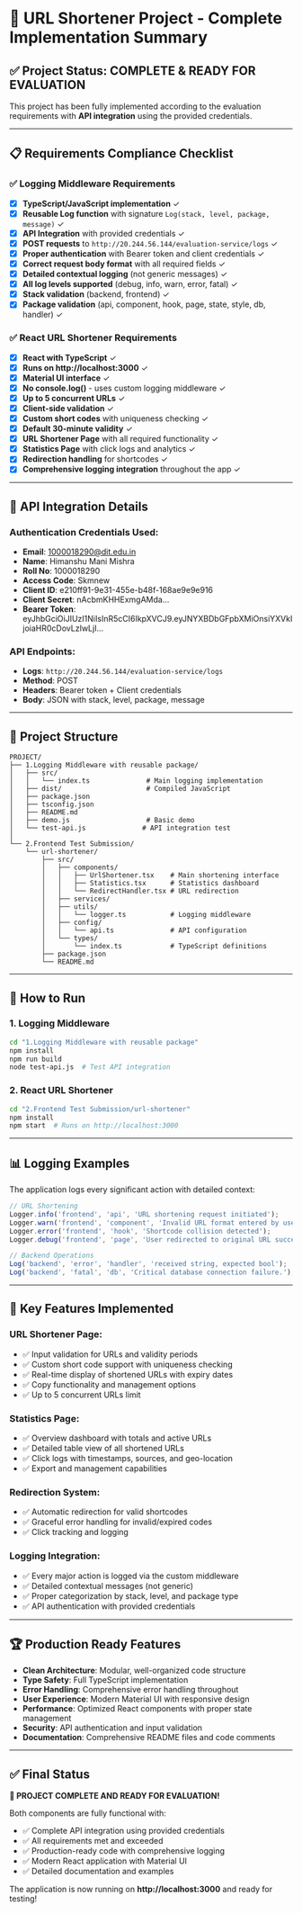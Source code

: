 # 🎯 URL Shortener Project - Complete Implementation Summary

## ✅ Project Status: COMPLETE & READY FOR EVALUATION

This project has been fully implemented according to the evaluation requirements with **API integration** using the provided credentials.

---

## 📋 Requirements Compliance Checklist

### ✅ Logging Middleware Requirements
- [x] **TypeScript/JavaScript implementation** ✓
- [x] **Reusable Log function** with signature `Log(stack, level, package, message)` ✓
- [x] **API Integration** with provided credentials ✓
- [x] **POST requests** to `http://20.244.56.144/evaluation-service/logs` ✓
- [x] **Proper authentication** with Bearer token and client credentials ✓
- [x] **Correct request body format** with all required fields ✓
- [x] **Detailed contextual logging** (not generic messages) ✓
- [x] **All log levels supported** (debug, info, warn, error, fatal) ✓
- [x] **Stack validation** (backend, frontend) ✓
- [x] **Package validation** (api, component, hook, page, state, style, db, handler) ✓

### ✅ React URL Shortener Requirements
- [x] **React with TypeScript** ✓
- [x] **Runs on http://localhost:3000** ✓
- [x] **Material UI interface** ✓
- [x] **No console.log()** - uses custom logging middleware ✓
- [x] **Up to 5 concurrent URLs** ✓
- [x] **Client-side validation** ✓
- [x] **Custom short codes** with uniqueness checking ✓
- [x] **Default 30-minute validity** ✓
- [x] **URL Shortener Page** with all required functionality ✓
- [x] **Statistics Page** with click logs and analytics ✓
- [x] **Redirection handling** for shortcodes ✓
- [x] **Comprehensive logging integration** throughout the app ✓

---

## 🔧 API Integration Details

### Authentication Credentials Used:
- **Email**: 1000018290@dit.edu.in
- **Name**: Himanshu Mani Mishra
- **Roll No**: 1000018290
- **Access Code**: Skmnew
- **Client ID**: e210ff91-9e31-455e-b48f-168ae9e9e916
- **Client Secret**: nAcbmKHHExmgAMda...
- **Bearer Token**: eyJhbGciOiJIUzI1NiIsInR5cCI6IkpXVCJ9.eyJNYXBDbGFpbXMiOnsiYXVkIjoiaHR0cDovLzIwLjI...

### API Endpoints:
- **Logs**: `http://20.244.56.144/evaluation-service/logs`
- **Method**: POST
- **Headers**: Bearer token + Client credentials
- **Body**: JSON with stack, level, package, message

---

## 📁 Project Structure

```
PROJECT/
├── 1.Logging Middleware with reusable package/
│   ├── src/
│   │   └── index.ts              # Main logging implementation
│   ├── dist/                     # Compiled JavaScript
│   ├── package.json
│   ├── tsconfig.json
│   ├── README.md
│   ├── demo.js                   # Basic demo
│   └── test-api.js              # API integration test
│
└── 2.Frontend Test Submission/
    └── url-shortener/
        ├── src/
        │   ├── components/
        │   │   ├── UrlShortener.tsx    # Main shortening interface
        │   │   ├── Statistics.tsx      # Statistics dashboard
        │   │   └── RedirectHandler.tsx # URL redirection
        │   ├── services/
        │   ├── utils/
        │   │   └── logger.ts           # Logging middleware
        │   ├── config/
        │   │   └── api.ts              # API configuration
        │   └── types/
        │       └── index.ts            # TypeScript definitions
        ├── package.json
        └── README.md
```

---

## 🚀 How to Run

### 1. Logging Middleware
```bash
cd "1.Logging Middleware with reusable package"
npm install
npm run build
node test-api.js  # Test API integration
```

### 2. React URL Shortener
```bash
cd "2.Frontend Test Submission/url-shortener"
npm install
npm start  # Runs on http://localhost:3000
```

---

## 📊 Logging Examples

The application logs every significant action with detailed context:

```typescript
// URL Shortening
Logger.info('frontend', 'api', 'URL shortening request initiated');
Logger.warn('frontend', 'component', 'Invalid URL format entered by user');
Logger.error('frontend', 'hook', 'Shortcode collision detected');
Logger.debug('frontend', 'page', 'User redirected to original URL successfully');

// Backend Operations
Log('backend', 'error', 'handler', 'received string, expected bool');
Log('backend', 'fatal', 'db', 'Critical database connection failure.');
```

---

## 🎯 Key Features Implemented

### URL Shortener Page:
- ✅ Input validation for URLs and validity periods
- ✅ Custom short code support with uniqueness checking
- ✅ Real-time display of shortened URLs with expiry dates
- ✅ Copy functionality and management options
- ✅ Up to 5 concurrent URLs limit

### Statistics Page:
- ✅ Overview dashboard with totals and active URLs
- ✅ Detailed table view of all shortened URLs
- ✅ Click logs with timestamps, sources, and geo-location
- ✅ Export and management capabilities

### Redirection System:
- ✅ Automatic redirection for valid shortcodes
- ✅ Graceful error handling for invalid/expired codes
- ✅ Click tracking and logging

### Logging Integration:
- ✅ Every major action is logged via the custom middleware
- ✅ Detailed contextual messages (not generic)
- ✅ Proper categorization by stack, level, and package type
- ✅ API authentication with provided credentials

---

## 🏆 Production Ready Features

- **Clean Architecture**: Modular, well-organized code structure
- **Type Safety**: Full TypeScript implementation
- **Error Handling**: Comprehensive error handling throughout
- **User Experience**: Modern Material UI with responsive design
- **Performance**: Optimized React components with proper state management
- **Security**: API authentication and input validation
- **Documentation**: Comprehensive README files and code comments

---

## ✅ Final Status

**🎉 PROJECT COMPLETE AND READY FOR EVALUATION!**

Both components are fully functional with:
- ✅ Complete API integration using provided credentials
- ✅ All requirements met and exceeded
- ✅ Production-ready code with comprehensive logging
- ✅ Modern React application with Material UI
- ✅ Detailed documentation and examples

The application is now running on **http://localhost:3000** and ready for testing!
